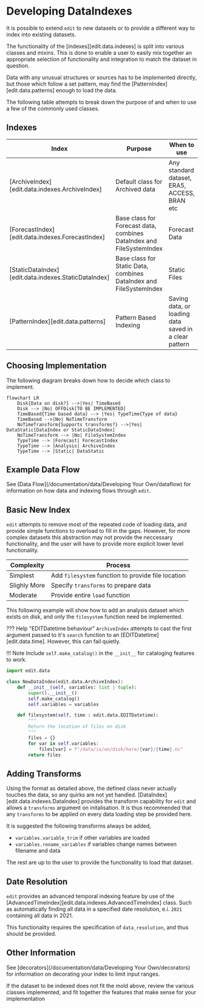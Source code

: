 # Developing DataIndexes

It is possible to extend `edit` to new datasets or to provide a different way to index into existing datasets.

The functionality of the [indexes][edit.data.indexes] is split into various classes and mixins. This is done to enable a user
to easily mix together an appropriate selection of functionality and integration to match the dataset in question.

Data with any unusual structures or sources has to be implemented directly, but those which follow a set pattern, may find the
[PatternIndex][edit.data.patterns] enough to load the data.

The following table attempts to break down the purpose of and when to use a few of the commonly used classes.

## Indexes

| Index | Purpose | When to use |
| ----- | ------------------------ | ---- |
| [ArchiveIndex][edit.data.indexes.ArchiveIndex] | Default class for Archived data | Any standard dataset, ERA5, ACCESS, BRAN etc |
| [ForecastIndex][edit.data.indexes.ForecastIndex] | Base class for Forecast data, combines DataIndex and FileSystemIndex | Forecast Data |
| [StaticDataIndex][edit.data.indexes.StaticDataIndex] | Base class for Static Data, combines DataIndex and FileSystemIndex | Static Files |
| [PatternIndex][edit.data.patterns] | Pattern Based Indexing | Saving data, or loading data saved in a clear pattern |

## Choosing Implementation

The following diagram breaks down how to decide which class to implement.

```mermaid
flowchart LR
    Disk{Data on disk?} -->|Yes| TimeBased
    Disk --> |No| OFFDisk[TO BE IMPLEMENTED]
    TimeBased{Time based data} --> |Yes| TypeTime{Type of data}
    TimeBased -->|No| NoTimeTransform
    NoTimeTransform{Supports transforms?} -->|Yes| DataStatic[DataIndex or StaticDataIndex]
    NoTimeTransform --> |No| FileSystemIndex
    TypeTime --> |Forecast| ForecastIndex
    TypeTime --> |Analysis| ArchiveIndex
    TypeTime --> |Static| DataStatic

```

## Example Data Flow

See [Data Flow](/documentation/data/Developing Your Own/dataflow) for information on how data and indexing flows through `edit`.

## Basic New Index

`edit` attempts to remove most of the repeated code of loading data, and provide simple functions to overload to fill in the gaps. However, for more complex datasets this abstraction may not provide the neccessary functionality, and the user will have to provide more explicit lower level functionality.

| Complexity | Process |
| --- | ---|
| Simplest | Add `filesystem` function to provide file location |
| Slighly More | Specify `transforms` to prepare data |
| Moderate | Provide entire `load` function |

This following example will show how to add an analysis dataset which exists on disk, and only the `filesystem` function need be implemented.

??? Help "EDITDatetime behaviour"
    `ArchiveIndex` attempts to cast the first argument passed to it's `search` function to an [EDITDatetime][edit.data.time]. However, this can fail quietly.

!!! Note
    Include `self.make_catalog()` in the `__init__` for cataloging features to work.

```python
import edit.data

class NewDataIndex(edit.data.ArchiveIndex):
    def __init__(self, variables: list | tuple):
        super().__init__()
        self.make_catalog()
        self.variables = variables

    def filesystem(self, time : edit.data.EDITDatetime):
        """
        Return the location of files on disk
        """
        files = {}
        for var in self.variables:
            files[var] = f"/data/is/on/disk/here/{var}/{time}.nc"
        return files        

```

## Adding Transforms

Using the format as detailed above, the defined class never actually touches the data, so any quirks are not yet handled. [DataIndex][edit.data.indexes.DataIndex] provides the transform capability for `edit` and allows a `transforms` argument on initalisation. It is thus recommended that any `transforms` to be applied on every data loading step be provided here.

It is suggested the following transforms always be added,

- `variables.variable_trim` if other variables are loaded
- `variables.rename_variables` if variables change names between filename and data

The rest are up to the user to provide the functionality to load that dataset.

## Date Resolution

`edit` provides an advanced temporal indexing feature by use of the [AdvancedTimeIndex][edit.data.indexes.AdvancedTimeIndex] class. Such as automatically finding all data in a specified date resolution, e.i. `2021` containing all data in 2021.

This functionality requires the specification of `data_resolution`, and thus should be provided.

## Other Information

See [decorators](/documentation/data/Developing Your Own/decorators) for information on decorating your index to limit input ranges.

If the dataset to be indexed does not fit the mold above, review the various classes implemented, and fit together the features that make sense for your implementation
